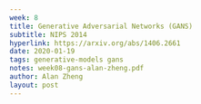 ```yaml
---
week: 8
title: Generative Adversarial Networks (GANS)
subtitle: NIPS 2014
hyperlink: https://arxiv.org/abs/1406.2661
date: 2020-01-19
tags: generative-models gans
notes: week08-gans-alan-zheng.pdf
author: Alan Zheng
layout: post
---
```

